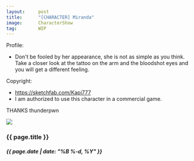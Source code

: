 ```yaml
---
layout:     post
title:      "[CHARACTER] Miranda"
image:      CharacterShow
tag:        WIP
---
```


Profile: 
- Don't be fooled by her appearance, she is not as simple as you think. Take a closer look at the tattoo on the arm and the bloodshot eyes and you will get a different feeling.<!--more-->

Copyright: 
- https://sketchfab.com/Kapi777
- I am authorized to use this character in a commercial game.

THANKS thunderpwn

![]({{site.url}}/{{site.post_images}}/Miranda.jpg)

<h3>{{ page.title }}</h3>
<h5>{{ page.date | date: "%B %-d, %Y" }}</h5>
